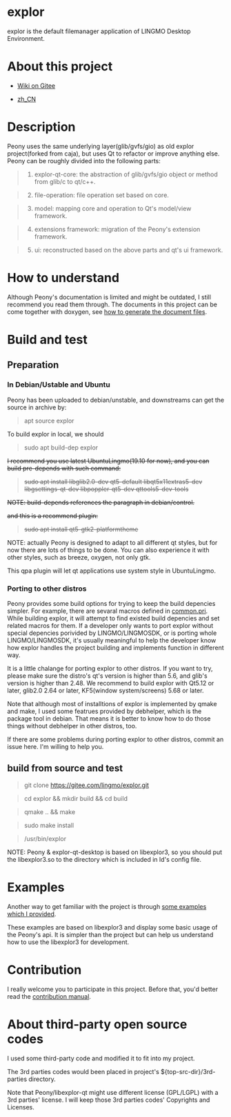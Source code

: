 # explor

explor is the default filemanager application of LINGMO Desktop Environment.

# About this project

- [Wiki on Gitee](https://gitee.com/lingmo/explor/wiki)

- [zh_CN](GUIDE_ZH_CN.md)

# Description

Peony uses the same underlying layer(glib/gvfs/gio) as old explor project(forked from caja), but uses Qt to refactor or improve anything else. Peony can be roughly divided into the following parts:

> 1. explor-qt-core: the abstraction of glib/gvfs/gio object or method from glib/c to qt/c++.

> 2. file-operation: file operation set based on core.

> 3. model: mapping core and operation to Qt's model/view framework.

> 4. extensions framework: migration of the Peony's extension framework.

> 5. ui: reconstructed based on the above parts and qt's ui framework.

# How to understand
Although Peony's documentation is limited and might be outdated, I still recommend you read them through. The documents in this project can be come together with doxygen, see [how to generate the document files](doxygen/README.md).

# Build and test

## Preparation

### **In Debian/Ustable and Ubuntu**

Peony has been uploaded to debian/unstable, and downstreams can get the source in archive by:

> apt source explor

To build explor in local, we should

> sudo apt build-dep explor

~~I recommend you use latest UbuntuLingmo(19.10 for now), and you can build pre-depends with such command:~~

> ~~sudo apt install libglib2.0-dev qt5-default libqt5x11extras5-dev libgsettings-qt-dev  libpoppler-qt5-dev  qttools5-dev-tools~~

~~NOTE: build-depends references the paragraph in debian/control.~~

~~and this is a recommend plugin:~~

> ~~sudo apt install qt5-gtk2-platformtheme~~

NOTE: actually Peony is designed to adapt to all different qt styles, but for now there are lots of things to be done. You can also experience it with other styles, such as breeze, oxygen, not only gtk.

This qpa plugin will let qt applications use system style in UbuntuLingmo.

### **Porting to other distros**

Peony provides some build options for trying to keep the build depencies simpler. For example, there are sevaral macros defined in [common.pri](common.pri). While building explor, it will attempt to find existed build depencies and set related macros for them. If a developer only wants to port explor without special depencies porivided by LINGMO/LINGMOSDK, or is porting whole LINGMO/LINGMOSDK, it's usually meaningful to help the developer know how explor handles the project building and implements function in different way.

It is a little chalange for porting explor to other distros. If you want to try, please make sure the distro's qt's version is higher than 5.6, and glib's version is higher than 2.48. We recommend to build explor with Qt5.12 or later, glib2.0 2.64 or later, KF5(window system/screens) 5.68 or later.

Note that although most of installtions of explor is implemented by qmake and make, I used some featrues provided by debhelper, which is the package tool in debian. That means it is better to know how to do those things without debhelper in other distros, too.

If there are some problems during porting explor to other distros, commit an issue here. I'm willing to help you.

## build from source and test

> git clone https://gitee.com/lingmo/explor.git

> cd explor && mkdir build && cd build

> qmake .. && make

> sudo make install

> /usr/bin/explor

NOTE: Peony & explor-qt-desktop is based on libexplor3, so you should put the libexplor3.so to the directory which is included in ld's config file.

# Examples
Another way to get familiar with the project is through [some examples which I provided](https://github.com/Yue-Lan/libexplor-qt-development-examples).

These examples are based on libexplor3 and display some basic usage of the Peony's api. It is simpler than the project but can help us understand how to use the libexplor3 for development.

# Contribution
I really welcome you to participate in this project. Before that, you'd better read the [contribution manual](CONTRIBUTING.md).

# About third-party open source codes
I used some third-party code and modified it to fit into my project.

The 3rd parties codes would been placed in project's ${top-src-dir}/3rd-parties directory.

Note that Peony/libexplor-qt might use different license (GPL/LGPL) with a 3rd parties' license. I will keep those 3rd parties codes' Copyrights and Licenses.
